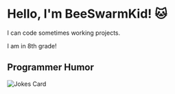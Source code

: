 # Hello, I'm BeeSwarmKid! 🐱

I can code sometimes working projects.

I am in 8th grade!

<h2>Programmer Humor</h2>
<img src="https://readme-jokes.vercel.app/api" alt="Jokes Card" />

